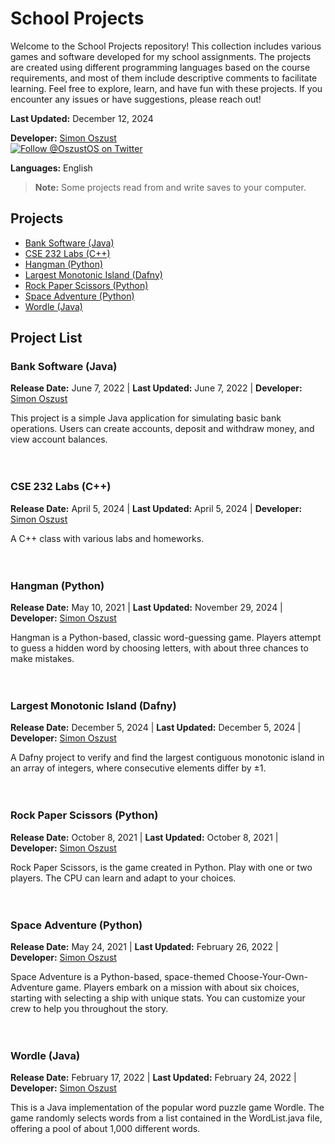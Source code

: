 # School Projects

Welcome to the School Projects repository! This collection includes various games and software developed for my school assignments. The projects are created using different programming languages based on the course requirements, and most of them include descriptive comments to facilitate learning. Feel free to explore, learn, and have fun with these projects. If you encounter any issues or have suggestions, please reach out!

**Last Updated:** December 12, 2024

**Developer:** [Simon Oszust](https://github.com/Soszust40)  
[![Follow @OszustOS on Twitter](https://img.shields.io/twitter/url/https/twitter.com/bukotsunikki.svg?style=social&label=Follow%20%40OszustOS)](https://twitter.com/OszustOS)

**Languages:** English

> **Note:** Some projects read from and write saves to your computer.

## Projects
- [Bank Software (Java)](https://github.com/Soszust40/School/blob/main/README.md#bank-software-java)
- [CSE 232 Labs (C++)](https://github.com/Soszust40/School/blob/main/README.md#cse-232-Labs-c)
- [Hangman (Python)](https://github.com/Soszust40/School/blob/main/README.md#hangman-python)
- [Largest Monotonic Island (Dafny)](https://github.com/Soszust40/School/blob/main/README.md#largest-monotonic-island-dafny)
- [Rock Paper Scissors (Python)](https://github.com/Soszust40/School/blob/main/README.md#rock-paper-scissors-python)
- [Space Adventure (Python)](https://github.com/Soszust40/School/blob/main/README.md#space-adventure-python)
- [Wordle (Java)](https://github.com/Soszust40/School/blob/main/README.md#wordle-java)

## Project List

### Bank Software (Java)

**Release Date:** June 7, 2022 |
**Last Updated:** June 7, 2022 |
**Developer:** [Simon Oszust](https://github.com/Soszust40)

This project is a simple Java application for simulating basic bank operations. Users can create accounts, deposit and withdraw money, and view account balances.
<br />
<br />
<br />
### CSE 232 Labs (C++)

**Release Date:** April 5, 2024 |
**Last Updated:** April 5, 2024 |
**Developer:** [Simon Oszust](https://github.com/Soszust40)

A C++ class with various labs and homeworks.
<br />
<br />
<br />
### Hangman (Python)

**Release Date:** May 10, 2021 |
**Last Updated:** November 29, 2024 |
**Developer:** [Simon Oszust](https://github.com/Soszust40)

Hangman is a Python-based, classic word-guessing game. Players attempt to guess a hidden word by choosing letters, with about three chances to make mistakes.
<br />
<br />
<br />
### Largest Monotonic Island (Dafny)

**Release Date:** December 5, 2024 |
**Last Updated:** December 5, 2024 |
**Developer:** [Simon Oszust](https://github.com/Soszust40)

A Dafny project to verify and find the largest contiguous monotonic island in an array of integers, where consecutive elements differ by ±1.
<br />
<br />
<br />
### Rock Paper Scissors (Python)

**Release Date:** October 8, 2021 |
**Last Updated:** October 8, 2021 |
**Developer:** [Simon Oszust](https://github.com/Soszust40)

Rock Paper Scissors, is the game created in Python. Play with one or two players. The CPU can learn and adapt to your choices.
<br />
<br />
<br />
### Space Adventure (Python)

**Release Date:** May 24, 2021 |
**Last Updated:** February 26, 2022 |
**Developer:** [Simon Oszust](https://github.com/Soszust40)

Space Adventure is a Python-based, space-themed Choose-Your-Own-Adventure game. Players embark on a mission with about six choices, starting with selecting a ship with unique stats. You can customize your crew to help you throughout the story.
<br />
<br />
<br />
### Wordle (Java)

**Release Date:** February 17, 2022 |
**Last Updated:** February 24, 2022 |
**Developer:** [Simon Oszust](https://github.com/Soszust40)

This is a Java implementation of the popular word puzzle game Wordle. The game randomly selects words from a list contained in the WordList.java file, offering a pool of about 1,000 different words.
